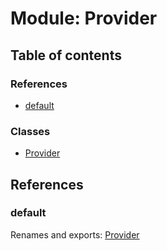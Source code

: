 # Module: Provider

## Table of contents

### References

- [default](provider.md#default)

### Classes

- [Provider](../classes/provider.provider-1.md)

## References

### default

Renames and exports: [Provider](../classes/provider.provider-1.md)

